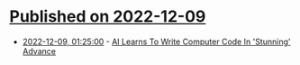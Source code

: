 # [Published on 2022-12-09](index.md)

* [2022-12-09, 01:25:00](https://developers.slashdot.org/story/22/12/08/226221/ai-learns-to-write-computer-code-in-stunning-advance?utm_source=rss1.0mainlinkanon&utm_medium=feed) - [AI Learns To Write Computer Code In 'Stunning' Advance](https://developers.slashdot.org/story/22/12/08/226221/ai-learns-to-write-computer-code-in-stunning-advance?utm_source=rss1.0mainlinkanon&utm_medium=feed)
